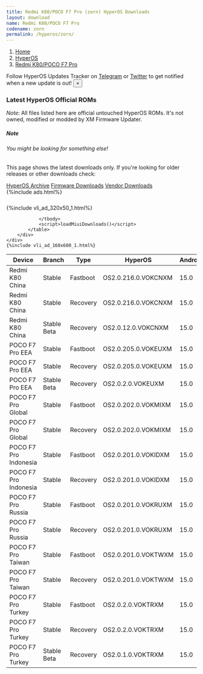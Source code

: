 ```yaml
---
title: Redmi K80/POCO F7 Pro (zorn) HyperOS Downloads
layout: download
name: Redmi K80/POCO F7 Pro
codename: zorn
permalink: /hyperos/zorn/
---
```

<nav aria-label="breadcrumb">
    <ol class="breadcrumb">
        <li class="breadcrumb-item"><a href="/">Home</a></li>
        <li class="breadcrumb-item"><a href="/hyperos/">HyperOS</a></li>
        <li class="breadcrumb-item active" aria-current="page"><a href="/hyperos/zorn/">Redmi K80/POCO F7 Pro</a></li>
    </ol>
</nav>
<div class="alert alert-primary alert-dismissible fade show" role="alert">
    Follow HyperOS Updates Tracker on <a href="https://t.me/MIUIUpdatesTracker" class="alert-link">Telegram</a>
     or <a href="https://twitter.com/MiFwUpdater" class="alert-link">Twitter</a> to get notified when a new update is out!
    <button type="button" class="close" data-dismiss="alert" aria-label="Close">
        <span aria-hidden="true">&times;</span>
    </button>
</div>

### Latest HyperOS Official ROMs
*Note*: All files listed here are official untouched HyperOS ROMs. It's not owned, modified or modded by XM Firmware Updater.
<div class="card">
  <div class="card-body">
    <h5 class="card-title">Note</h5>
    <h6 class="card-subtitle mb-2 text-muted">You might be looking for something else!</h6>
    <p class="card-text">This page shows the latest downloads only.
     If you're looking for older releases or other downloads check:</p>
    <a href="/archive/hyperos/zorn/" class="card-link">HyperOS Archive</a>
    <a href="/firmware/zorn/" class="card-link">Firmware Downloads</a>
    <a href="/vendor/zorn/" class="card-link">Vendor Downloads</a>
  </div>
</div>
{%include ads.html%}
<div class="row justify-content-center">
    <div class="col-10">
        <div class="table-responsive-md" style="margin-top: 25px;">
            {%include vli_ad_320x50_1.html%}
            <table id="miui" class="display dt-responsive nowrap compact table table-striped table-hover table-sm">
                <thead class="thead-dark">
                    <tr>
                        <th data-ref="device">Device</th>
                        <th data-ref="branch">Branch</th>
                        <th data-ref="type">Type</th>
                        <th data-ref="miui">HyperOS</th>
                        <th data-ref="android">Android</th>
                        <th data-ref="size">Size</th>
                        <th data-ref="size">Date</th>
                        <th data-ref="link">Link</th>
                    </tr>
                </thead>
                <tbody>
                <tr><td>Redmi K80 China</td><td>Stable</td><td>Fastboot</td><td>OS2.0.216.0.VOKCNXM</td><td>15.0</td><td>9.3 GB</td><td>2025-09-16</td><td><a href="/hyperos/zorn/stable/OS2.0.216.0.VOKCNXM/">Download</a></td></tr>
<tr><td>Redmi K80 China</td><td>Stable</td><td>Recovery</td><td>OS2.0.216.0.VOKCNXM</td><td>15.0</td><td>7.2 GB</td><td>2025-09-19</td><td><a href="/hyperos/zorn/stable/OS2.0.216.0.VOKCNXM/">Download</a></td></tr>
<tr><td>Redmi K80 China</td><td>Stable Beta</td><td>Recovery</td><td>OS2.0.12.0.VOKCNXM</td><td>15.0</td><td>7.1 GB</td><td>2024-12-12</td><td><a href="/hyperos/zorn/stable beta/OS2.0.12.0.VOKCNXM/">Download</a></td></tr>
<tr><td>POCO F7 Pro EEA</td><td>Stable</td><td>Fastboot</td><td>OS2.0.205.0.VOKEUXM</td><td>15.0</td><td>8.7 GB</td><td>2025-08-12</td><td><a href="/hyperos/zorn/stable/OS2.0.205.0.VOKEUXM/">Download</a></td></tr>
<tr><td>POCO F7 Pro EEA</td><td>Stable</td><td>Recovery</td><td>OS2.0.205.0.VOKEUXM</td><td>15.0</td><td>6.1 GB</td><td>2025-08-21</td><td><a href="/hyperos/zorn/stable/OS2.0.205.0.VOKEUXM/">Download</a></td></tr>
<tr><td>POCO F7 Pro EEA</td><td>Stable Beta</td><td>Recovery</td><td>OS2.0.2.0.VOKEUXM</td><td>15.0</td><td>6.0 GB</td><td>2025-03-27</td><td><a href="/hyperos/zorn/stable beta/OS2.0.2.0.VOKEUXM/">Download</a></td></tr>
<tr><td>POCO F7 Pro Global</td><td>Stable</td><td>Fastboot</td><td>OS2.0.202.0.VOKMIXM</td><td>15.0</td><td>9.5 GB</td><td>2025-08-12</td><td><a href="/hyperos/zorn/stable/OS2.0.202.0.VOKMIXM/">Download</a></td></tr>
<tr><td>POCO F7 Pro Global</td><td>Stable</td><td>Recovery</td><td>OS2.0.202.0.VOKMIXM</td><td>15.0</td><td>6.1 GB</td><td>2025-08-21</td><td><a href="/hyperos/zorn/stable/OS2.0.202.0.VOKMIXM/">Download</a></td></tr>
<tr><td>POCO F7 Pro Indonesia</td><td>Stable</td><td>Fastboot</td><td>OS2.0.201.0.VOKIDXM</td><td>15.0</td><td>9.0 GB</td><td>2025-08-12</td><td><a href="/hyperos/zorn/stable/OS2.0.201.0.VOKIDXM/">Download</a></td></tr>
<tr><td>POCO F7 Pro Indonesia</td><td>Stable</td><td>Recovery</td><td>OS2.0.201.0.VOKIDXM</td><td>15.0</td><td>6.1 GB</td><td>2025-08-21</td><td><a href="/hyperos/zorn/stable/OS2.0.201.0.VOKIDXM/">Download</a></td></tr>
<tr><td>POCO F7 Pro Russia</td><td>Stable</td><td>Fastboot</td><td>OS2.0.201.0.VOKRUXM</td><td>15.0</td><td>9.4 GB</td><td>2025-08-13</td><td><a href="/hyperos/zorn/stable/OS2.0.201.0.VOKRUXM/">Download</a></td></tr>
<tr><td>POCO F7 Pro Russia</td><td>Stable</td><td>Recovery</td><td>OS2.0.201.0.VOKRUXM</td><td>15.0</td><td>6.0 GB</td><td>2025-08-21</td><td><a href="/hyperos/zorn/stable/OS2.0.201.0.VOKRUXM/">Download</a></td></tr>
<tr><td>POCO F7 Pro Taiwan</td><td>Stable</td><td>Fastboot</td><td>OS2.0.201.0.VOKTWXM</td><td>15.0</td><td>7.1 GB</td><td>2025-08-12</td><td><a href="/hyperos/zorn/stable/OS2.0.201.0.VOKTWXM/">Download</a></td></tr>
<tr><td>POCO F7 Pro Taiwan</td><td>Stable</td><td>Recovery</td><td>OS2.0.201.0.VOKTWXM</td><td>15.0</td><td>6.0 GB</td><td>2025-08-22</td><td><a href="/hyperos/zorn/stable/OS2.0.201.0.VOKTWXM/">Download</a></td></tr>
<tr><td>POCO F7 Pro Turkey</td><td>Stable</td><td>Fastboot</td><td>OS2.0.2.0.VOKTRXM</td><td>15.0</td><td>8.3 GB</td><td>2025-02-24</td><td><a href="/hyperos/zorn/stable/OS2.0.2.0.VOKTRXM/">Download</a></td></tr>
<tr><td>POCO F7 Pro Turkey</td><td>Stable</td><td>Recovery</td><td>OS2.0.2.0.VOKTRXM</td><td>15.0</td><td>6.0 GB</td><td>2025-03-27</td><td><a href="/hyperos/zorn/stable/OS2.0.2.0.VOKTRXM/">Download</a></td></tr>
<tr><td>POCO F7 Pro Turkey</td><td>Stable Beta</td><td>Recovery</td><td>OS2.0.1.0.VOKTRXM</td><td>15.0</td><td>6.0 GB</td><td>2025-03-27</td><td><a href="/hyperos/zorn/stable beta/OS2.0.1.0.VOKTRXM/">Download</a></td></tr>

                </tbody>
                <script>loadMiuiDownloads()</script>
            </table>
        </div>
    </div>
    {%include vli_ad_160x600_1.html%}
</div>
